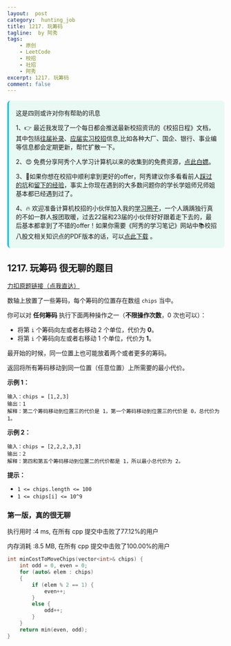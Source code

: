 ```yaml
---
layout:  post
category:  hunting_job
title: 1217. 玩筹码
tagline:  by 阿秀
tags:
    - 原创
    - LeetCode
    - 校招
    - 社招
    - 阿秀
excerpt: 1217. 玩筹码
comment: false
---
```




<div style="border-color: #24C6DC;
            background-color: #e9f9f3;         
            margin: 1rem 0;
        padding: .25rem 1rem;
        border-left-width: .3rem;
        border-left-style: solid;
        border-radius: .5rem;
        color: inherit;">
  <p>这是四则或许对你有帮助的讯息</p>
  <p>1、👉 最近我发现了一个每日都会推送最新校招资讯的《校招日程》文档，其中包括<a style="text-decoration: underline" href="https://flowus.cn/share/ee50d5eb-3cd5-4f74-880e-95b215dd4ff2" target="_blank">往届补录</a>、<a style="text-decoration: underline" href="https://flowus.cn/share/5f327c98-1e31-46c8-b86b-5ac6105e021f" target="_blank">应届实习校招</a>信息,比如各种大厂、国企、银行、事业编等信息都会定期更新，帮忙扩散一下。</p>  
  <p>2、😍
    免费分享阿秀个人学习计算机以来的收集到的免费资源，<a style="text-decoration: underline" href="/notes/07-resources/01-free/01-introduce.html" target="_blank">点此白嫖</a>。
  </p>
  <p>3、🚀如果你想在校招中顺利拿到更好的offer，阿秀建议你多看看前人<a style="text-decoration: underline" href="https://www.yuque.com/tuobaaxiu/httmmc/npg1k81zeq4wfpyz" target="_blank">踩过的坑</a>和<a style="text-decoration: underline"  target="_blank" href="https://www.yuque.com/tuobaaxiu/httmmc/gge9ppd0mbu2d3dp">留下的经验</a>，事实上你现在遇到的大多数问题你的学长学姐师兄师姐基本都已经遇到过了。
  </p>
  <p>4、🔥 欢迎准备计算机校招的小伙伴加入我的<a  style="text-decoration: underline" href="https://www.yuque.com/tuobaaxiu/httmmc/xg0otqvc17wfx4u9" target="_blank">学习圈子</a>，一个人踽踽独行真的不如一群人报团取暖，过去22届和23届的小伙伴好好跟着走下去的，最后基本都拿到了不错的offer！如果你需要《阿秀的学习笔记》网站中📚︎校招八股文相关知识点的PDF版本的话，可以<a style="text-decoration: underline" href="/notes/08-other/02-question.html#_5、如何下载阿秀的学习笔记内容pdf版本" target="_blank">点此下载</a> 。</p>   </div>




## 1217. 玩筹码  很无聊的题目

[力扣原题链接（点我直达）](https://leetcode-cn.com/problems/play-with-chips/)

数轴上放置了一些筹码，每个筹码的位置存在数组 `chips` 当中。

你可以对 **任何筹码** 执行下面两种操作之一（**不限操作次数**，0 次也可以）：

- 将第 `i` 个筹码向左或者右移动 2 个单位，代价为 **0**。
- 将第 `i` 个筹码向左或者右移动 1 个单位，代价为 **1**。

最开始的时候，同一位置上也可能放着两个或者更多的筹码。

返回将所有筹码移动到同一位置（任意位置）上所需要的最小代价。

 

**示例 1：**

```
输入：chips = [1,2,3]
输出：1
解释：第二个筹码移动到位置三的代价是 1，第一个筹码移动到位置三的代价是 0，总代价为 1。
```

**示例 2：**

```
输入：chips = [2,2,2,3,3]
输出：2
解释：第四和第五个筹码移动到位置二的代价都是 1，所以最小总代价为 2。
```

 

**提示：**

- `1 <= chips.length <= 100`
- `1 <= chips[i] <= 10^9`



### 第一版，真的很无聊

执行用时 :4 ms, 在所有 cpp 提交中击败了77.12%的用户

内存消耗 :8.5 MB, 在所有 cpp 提交中击败了100.00%的用户



```c++
int minCostToMoveChips(vector<int>& chips) {
	int odd = 0, even = 0;
	for (auto& elem : chips)
	{
		if (elem % 2 == 1) {
			even++;
		}
		else {
			odd++;
		}
	}
	return min(even, odd);
}
```

<p id="分割平衡字符串"></p>



